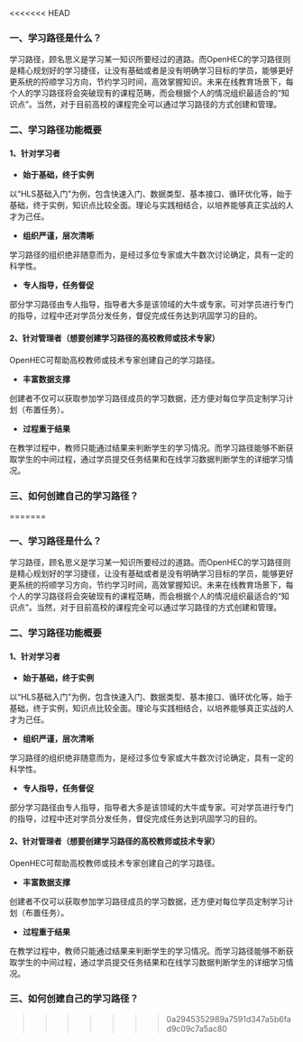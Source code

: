 <<<<<<< HEAD
### 一、学习路径是什么？

学习路径，顾名思义是学习某一知识所要经过的道路。而OpenHEC的学习路径则是精心规划好的学习捷径，让没有基础或者是没有明确学习目标的学员，能够更好更系统的捋顺学习方向，节约学习时间，高效掌握知识。未来在线教育场景下，每个人的学习路径将会突破现有的课程范畴，而会根据个人的情况组织最适合的“知识点”。当然，对于目前高校的课程完全可以通过学习路径的方式创建和管理。

### 二、学习路径功能概要

#### 1、针对学习者

* **始于基础，终于实例**

以“HLS基础入门”为例，包含快速入门、数据类型、基本接口、循环优化等，始于基础，终于实例，知识点比较全面。理论与实践相结合，以培养能够真正实战的人才为己任。

* **组织严谨，层次清晰**

学习路径的组织绝非随意而为，是经过多位专家或大牛数次讨论确定，具有一定的科学性。

* **专人指导，任务督促**

部分学习路径由专人指导，指导者大多是该领域的大牛或专家。可对学员进行专门的指导，过程中还对学员分发任务，督促完成任务达到巩固学习的目的。

#### 2、针对管理者（想要创建学习路径的高校教师或技术专家）

OpenHEC可帮助高校教师或技术专家创建自己的学习路径。

* **丰富数据支撑**

创建者不仅可以获取参加学习路径成员的学习数据，还方便对每位学员定制学习计划（布置任务）。

* **过程重于结果**

在教学过程中，教师只能通过结果来判断学生的学习情况。而学习路径能够不断获取学生的中间过程，通过学员提交任务结果和在线学习数据判断学生的详细学习情况。

### 三、如何创建自己的学习路径？



=======
### 一、学习路径是什么？

学习路径，顾名思义是学习某一知识所要经过的道路。而OpenHEC的学习路径则是精心规划好的学习捷径，让没有基础或者是没有明确学习目标的学员，能够更好更系统的捋顺学习方向，节约学习时间，高效掌握知识。未来在线教育场景下，每个人的学习路径将会突破现有的课程范畴，而会根据个人的情况组织最适合的“知识点”。当然，对于目前高校的课程完全可以通过学习路径的方式创建和管理。

### 二、学习路径功能概要

#### 1、针对学习者

* **始于基础，终于实例**

以“HLS基础入门”为例，包含快速入门、数据类型、基本接口、循环优化等，始于基础，终于实例，知识点比较全面。理论与实践相结合，以培养能够真正实战的人才为己任。

* **组织严谨，层次清晰**

学习路径的组织绝非随意而为，是经过多位专家或大牛数次讨论确定，具有一定的科学性。

* **专人指导，任务督促**

部分学习路径由专人指导，指导者大多是该领域的大牛或专家。可对学员进行专门的指导，过程中还对学员分发任务，督促完成任务达到巩固学习的目的。

#### 2、针对管理者（想要创建学习路径的高校教师或技术专家）

OpenHEC可帮助高校教师或技术专家创建自己的学习路径。

* **丰富数据支撑**

创建者不仅可以获取参加学习路径成员的学习数据，还方便对每位学员定制学习计划（布置任务）。

* **过程重于结果**

在教学过程中，教师只能通过结果来判断学生的学习情况。而学习路径能够不断获取学生的中间过程，通过学员提交任务结果和在线学习数据判断学生的详细学习情况。

### 三、如何创建自己的学习路径？



>>>>>>> 0a2945352989a7591d347a5b6fad9c09c7a5ac80

